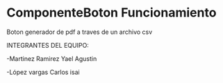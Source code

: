 # ComponenteBoton Funcionamiento
Boton generador de pdf a traves de un archivo csv


INTEGRANTES DEL EQUIPO: 

-Martinez Ramirez Yael Agustin 


-López vargas Carlos isai
